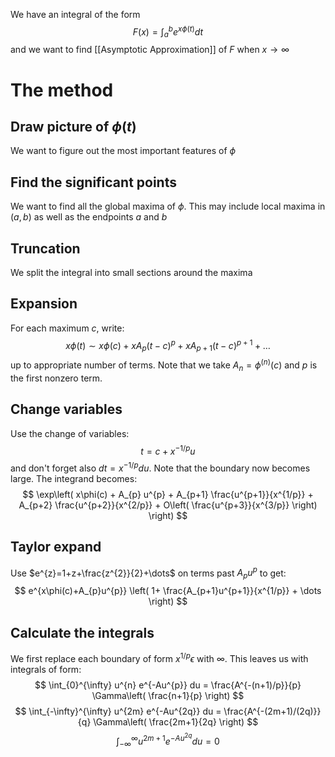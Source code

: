 We have an integral of the form
$$
F(x) = \int_{a}^{b} e^{x\phi(t)} dt
$$
and we want to find [[Asymptotic Approximation]] of $F$ 
when $x\to \infty$
# The method
## Draw picture of $\phi(t)$
We want to figure out the most important features of $\phi$ 
## Find the significant points
We want to find all the global maxima of $\phi$.
This may include local maxima in $(a,b)$ 
as well as the endpoints $a$ and $b$
## Truncation
We split the integral into small sections around the maxima
## Expansion
For each maximum $c$, write:
$$
x\phi(t) \sim x\phi(c) + xA_{p}(t-c)^{p} + xA_{p+1}(t-c)^{p+1} + \dots
$$
up to appropriate number of terms. 
Note that we take $A_{n}=\phi^{(n)}(c)$ and $p$ is the first nonzero term.
## Change variables
Use the change of variables:
$$
t=c+x^{-1/p}u
$$
and don't forget also $dt=x^{-1/p}du$.
Note that the boundary now becomes large.
The integrand becomes:
$$
\exp\left( x\phi(c) + A_{p} u^{p} + A_{p+1} \frac{u^{p+1}}{x^{1/p}} + A_{p+2} \frac{u^{p+2}}{x^{2/p}} + O\left(  \frac{u^{p+3}}{x^{3/p}} \right) \right)
$$
## Taylor expand
Use $e^{z}=1+z+\frac{z^{2}}{2}+\dots$ on terms past $A_{p}u^{p}$ to get:
$$
e^{x\phi(c)+A_{p}u^{p}} \left( 1+ \frac{A_{p+1}u^{p+1}}{x^{1/p}} + \dots \right)
$$
## Calculate the integrals
We first replace each boundary of form $x^{1/p}\epsilon$ with $\infty$.
This leaves us with integrals of form:
$$
\int_{0}^{\infty} u^{n} e^{-Au^{p}} du = \frac{A^{-(n+1)/p}}{p} \Gamma\left( \frac{n+1}{p} \right)
$$
$$
\int_{-\infty}^{\infty} u^{2m} e^{-Au^{2q}} du = \frac{A^{-(2m+1)/(2q)}}{q} \Gamma\left( \frac{2m+1}{2q} \right)
$$
$$
\int_{-\infty}^{\infty} u^{2m+1} e^{-Au^{2q}}du = 0
$$ 
